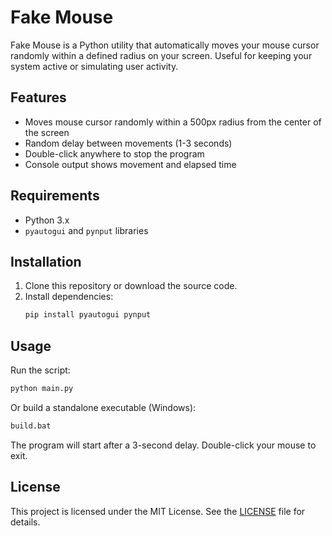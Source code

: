 # Fake Mouse

Fake Mouse is a Python utility that automatically moves your mouse cursor randomly within a defined radius on your screen. Useful for keeping your system active or simulating user activity.

## Features
- Moves mouse cursor randomly within a 500px radius from the center of the screen
- Random delay between movements (1-3 seconds)
- Double-click anywhere to stop the program
- Console output shows movement and elapsed time

## Requirements
- Python 3.x
- `pyautogui` and `pynput` libraries

## Installation
1. Clone this repository or download the source code.
2. Install dependencies:
	```bash
	pip install pyautogui pynput
	```

## Usage
Run the script:
```bash
python main.py
```
Or build a standalone executable (Windows):
```bat
build.bat
```
The program will start after a 3-second delay. Double-click your mouse to exit.

## License
This project is licensed under the MIT License. See the [LICENSE](LICENSE) file for details.
